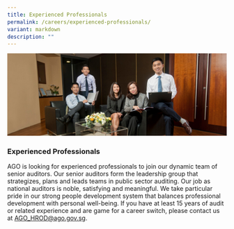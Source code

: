 ```yaml
---
title: Experienced Professionals
permalink: /careers/experienced-professionals/
variant: markdown
description: ""
---
```

![](/images/PageBanner1.jpg)

### Experienced Professionals

AGO is looking for experienced professionals to join our dynamic team of senior auditors. Our senior auditors form the leadership group that strategizes, plans and leads teams in public sector auditing. Our job as national auditors is noble, satisfying and meaningful. We take particular pride in our strong people development system that balances professional development with personal well-being. If you have at least 15 years of audit or related experience and are game for a career switch, please contact us at [AGO_HROD@ago.gov.sg](mailto:AGO_HROD@ago.gov.sg).